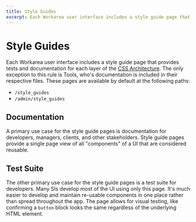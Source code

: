 ```yaml
---
title: Style Guides
excerpt: Each Workarea user interface includes a style guide page that provides tests and documentation for each layer of the CSS Architecture. The only exception to this rule is Tools, who's documentation is included in their respective files. These pages are
---
```


# Style Guides

Each Workarea user interface includes a style guide page that provides tests and documentation for each layer of the [CSS Architecture](css-architectural-overview.html). The only exception to this rule is Tools, who's documentation is included in their respective files. These pages are available by default at the following paths:

- `/style_guides`
- `/admin/style_guides`

## Documentation

A primary use case for the style guide pages is documentation for developers, managers, clients, and other stakeholders. Style guide pages provide a single page view of all "components" of a UI that are considered reusable.

## Test Suite

The other primary use case for the style guide pages is a test suite for developers. Many SIs develop most of the UI using only this page. It's much easier to develop and maintain re-usable components in one place rather than spread throughout the app. The page allows for visual testing, like confirming a `button` block looks the same regardless of the underlying HTML element.


